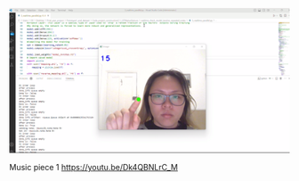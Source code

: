 
![picture](https://raw.githubusercontent.com/ZIqinGX/MSc_Advanced_project/main/pictures/musicpiece1.png)



Music piece 1 https://youtu.be/Dk4QBNLrC_M <br/>
